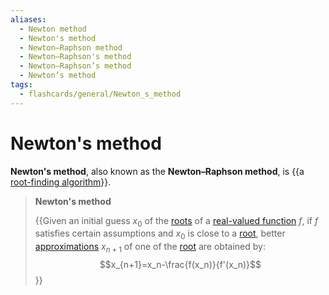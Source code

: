 ```yaml
---
aliases:
  - Newton method
  - Newton's method
  - Newton–Raphson method
  - Newton–Raphson's method
  - Newton–Raphson’s method
  - Newton’s method
tags:
  - flashcards/general/Newton_s_method
---
```


# Newton's method

__Newton's method__, also known as the __Newton–Raphson method__, is {{a [root-finding algorithm](root-finding%20algorithms.md)}}. <!--SR:!2023-12-17,16,290-->

> __Newton's method__
>
> {{Given an initial guess $x_0$ of the [roots](zero%20of%20a%20function.md) of a [real-valued function](real-valued%20function.md) $f$, if $f$ satisfies certain assumptions and $x_0$ is close to a [root](zero%20of%20a%20function.md), better [approximations](approximation.md) $x_{n+1}$ of one of the [root](zero%20of%20a%20function.md) are obtained by:$$x_{n+1}=x_n-\frac{f(x_n)}{f'(x_n)}$$}} <!--SR:!2023-12-12,11,270-->
